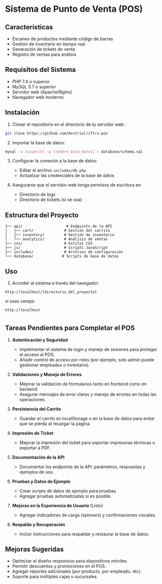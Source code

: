 # Sistema de Punto de Venta (POS)

## Características

- Escaneo de productos mediante código de barras
- Gestión de inventario en tiempo real
- Generación de tickets de venta
- Registro de ventas para análisis

## Requisitos del Sistema

- PHP 7.4 o superior
- MySQL 5.7 o superior
- Servidor web (Apache/Nginx)
- Navegador web moderno

## Instalación

1. Clonar el repositorio en el directorio de tu servidor web:
```bash
git clone https://github.com/Axxtrial/iftru-pos
```

2. Importar la base de datos:
```bash
mysql -u [usuario] -p [nombre_base_datos] < database/schema.sql
```

3. Configurar la conexión a la base de datos:
   - Editar el archivo `includes/db.php`
   - Actualizar las credenciales de la base de datos

4. Asegurarse que el servidor web tenga permisos de escritura en:
   - Directorio de logs
   - Directorio de tickets (si se usa)

## Estructura del Proyecto

```
├── api/                    # Endpoints de la API
│   ├── cart/              # Gestión del carrito
│   ├── inventory/         # Gestión de inventario
│   └── analytics/         # Análisis de ventas
├── css/                   # Estilos CSS
├── js/                    # Scripts JavaScript
├── includes/              # Archivos de configuración
└── database/             # Scripts de base de datos
```

## Uso

1. Acceder al sistema a través del navegador:
```
http://localhost/[directorio_del_proyecto]
```
si usas xampp:
```
http://localhost
```
#

## Tareas Pendientes para Completar el POS

1. **Autenticación y Seguridad**
   - Implementar el sistema de login y manejo de sesiones para proteger el acceso al POS.
   - Añadir control de acceso por roles (por ejemplo, solo admin puede gestionar empleados o inventario).

2. **Validaciones y Manejo de Errores**
   - Mejorar la validación de formularios tanto en frontend como en backend.
   - Asegurar mensajes de error claros y manejo de errores en todas las operaciones.

3. **Persistencia del Carrito**
   - Guardar el carrito en localStorage o en la base de datos para evitar que se pierda al recargar la página.

4. **Impresión de Ticket**
   - Mejorar la impresión del ticket para soportar impresoras térmicas o exportar a PDF.

5. **Documentación de la API**
   - Documentar los endpoints de la API: parámetros, respuestas y ejemplos de uso.

6. **Pruebas y Datos de Ejemplo**
   - Crear scripts de datos de ejemplo para pruebas.
   - Agregar pruebas automatizadas si es posible.

7. **Mejoras en la Experiencia de Usuario** (Listo)
   - Agregar indicadores de carga (spinners) y confirmaciones visuales.

8. **Respaldo y Recuperación**
   - Incluir instrucciones para respaldar y restaurar la base de datos.

## Mejoras Sugeridas

- Optimizar el diseño responsivo para dispositivos móviles.
- Permitir descuentos y promociones en el POS.
- Agregar reportes adicionales (por producto, por empleado, etc).
- Soporte para múltiples cajas o sucursales.
